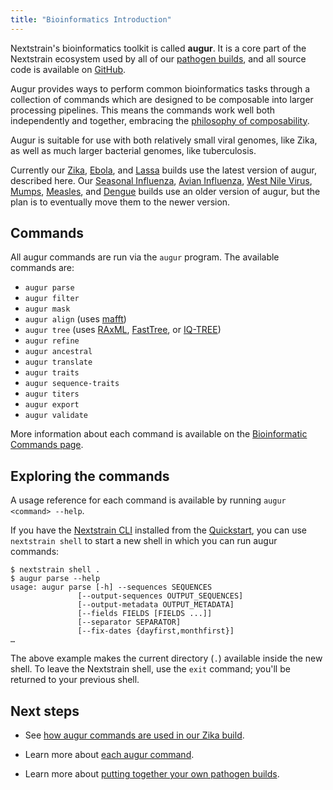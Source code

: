 ```yaml
---
title: "Bioinformatics Introduction"
---
```


Nextstrain's bioinformatics toolkit is called __augur__.
It is a core part of the Nextstrain ecosystem used by all of our [pathogen builds](../pathogen-builds), and all source code is available on [GitHub](https://github.com/nextstrain/augur). 

Augur provides ways to perform common bioinformatics tasks through a collection of commands which are designed to be composable into larger processing pipelines.
This means the commands work well both independently and together, embracing the [philosophy of composability](https://en.wikipedia.org/wiki/Composability).

Augur is suitable for use with both relatively small viral genomes, like Zika, as well as much larger bacterial genomes, like tuberculosis.

Currently our [Zika](/zika), [Ebola](/ebola), and [Lassa](/lassa) builds use the latest version of augur, described here.
Our [Seasonal Influenza](/flu/seasonal), [Avian Influenza](/flu/avian), [West Nile Virus](/WNV), [Mumps](/mumps), [Measles](/measles), and [Dengue](/dengue) builds use an older version of augur, but the plan is to eventually move them to the newer version.


## Commands

All augur commands are run via the `augur` program.  The available commands are:

* `augur parse`
* `augur filter`
* `augur mask`
* `augur align` (uses [mafft](https://mafft.cbrc.jp/alignment/software/))
* `augur tree` (uses [RAxML](https://sco.h-its.org/exelixis/web/software/raxml/index.html), [FastTree](http://www.microbesonline.org/fasttree/), or [IQ-TREE](http://www.iqtree.org/))
* `augur refine`
* `augur ancestral`
* `augur translate`
* `augur traits`
* `augur sequence-traits`
* `augur titers`
* `augur export`
* `augur validate`

More information about each command is available on the [Bioinformatic Commands page](commands).

## Exploring the commands

A usage reference for each command is available by running `augur <command> --help`.

If you have the [Nextstrain CLI](https://pypi.org/project/nextstrain-cli) installed from the [Quickstart](../getting-started/quickstart), you can use `nextstrain shell` to start a new shell in which you can run augur commands:

    $ nextstrain shell .
    $ augur parse --help
    usage: augur parse [-h] --sequences SEQUENCES
                   [--output-sequences OUTPUT_SEQUENCES]
                   [--output-metadata OUTPUT_METADATA]
                   [--fields FIELDS [FIELDS ...]]
                   [--separator SEPARATOR]
                   [--fix-dates {dayfirst,monthfirst}]
    …

The above example makes the current directory (`.`) available inside the new shell.
To leave the Nextstrain shell, use the `exit` command; you'll be returned to your previous shell.

## Next steps

* See [how augur commands are used in our Zika build](../getting-started/zika-tutorial).

* Learn more about [each augur command](commands).

* Learn more about [putting together your own pathogen builds](../pathogen-builds).

